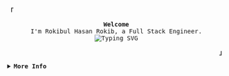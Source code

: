 <div>
  <p align="left">
    <strong><samp>「</samp></strong>
  </p>

  <p align="center">
    <samp>
      <b>Welcome</b>
      <br />
      I'm Rokibul Hasan Rokib, a Full Stack Engineer.
      <br />
      <img
        src="https://readme-typing-svg.demolab.com?font=Iosevka&size=16&pause=1000&color=9D7CD8&center=true&vCenter=true&width=435&lines=I+code+efficient+and+elegant+programs"
        alt="Typing SVG"
      />
    </samp>
  </p>

  <p align="right">
    <strong><samp>」</samp></strong>
  </p>

  <details align="left">
    <summary>
      <samp><b>More Info</b></samp>
    </summary>
    <br />
    <p align="center">
      <samp>
        [ <a href="">about me</a> •
        <a href="">projects</a> •
        <a href="https://www.linkedin.com/in/0xrokib/">contact</a> ]
      </samp>
    </p>
    <br />
    <div style="max-width: 800px; margin: 0 auto;">
      <table style="width: 100%; text-align: center;">
        <!-- First row with GitHub Stats and Streaks -->
        <tr>
          <td style="width: 50%; padding: 10px; vertical-align: top;">
            <a href="#github-stats">
              <img
                alt="GitHub Stats"
                src="https://github-readme-stats.vercel.app/api?username=0xRokib&count_private=true&show_icons=true&include_all_commits=true&hide_border=true&theme=tokyonight"
              />
            </a>
          </td>
          <td style="width: 50%; padding: 10px; vertical-align: top;">
            <a href="#streak-stats">
              <img
                alt="GitHub Streak"
                src="https://streak-stats.demolab.com/?user=0xRokib&hide_border=true&theme=tokyonight"
              />
            </a>
          </td>
        </tr>
        <!-- Second row with Top Languages -->
        <tr>
          <td colspan="2" style="padding: 10px;">
            <a href="#top-languages">
              <img
                alt="Top Languages"
                width="100%"
                style="display: block; margin: 0 auto;"
                src="https://github-readme-stats.vercel.app/api/top-langs/?username=0xRokib&hide_progress=true&layout=compact&hide_border=true&langs_count=6&theme=tokyonight"
              />
            </a>
          </td>
        </tr>
        <!-- Third row with Tech Stack -->
        <tr>
          <td colspan="2" style="padding: 10px;">
            <p><b>Tech Stack:</b></p>
            <p>
              <img src="https://img.shields.io/badge/JavaScript-FFF200?style=for-the-badge&logo=javascript&logoColor=black" alt="JavaScript" />
              <img src="https://img.shields.io/badge/TypeScript-3178C6?style=for-the-badge&logo=typescript&logoColor=white" alt="TypeScript" />
              <img src="https://img.shields.io/badge/Node.js-8CC84B?style=for-the-badge&logo=node.js&logoColor=white" alt="Node.js" />
              <img src="https://img.shields.io/badge/Express-000000?style=for-the-badge&logo=express&logoColor=white" alt="Express" />
              <img src="https://img.shields.io/badge/Python-3776AB?style=for-the-badge&logo=python&logoColor=white" alt="Python" />
              <img src="https://img.shields.io/badge/MongoDB-4EA94B?style=for-the-badge&logo=mongodb&logoColor=white" alt="MongoDB" />
              <img src="https://img.shields.io/badge/PostgreSQL-336791?style=for-the-badge&logo=postgresql&logoColor=white" alt="PostgreSQL" />
              <img src="https://img.shields.io/badge/SQL-4479A1?style=for-the-badge&logo=mysql&logoColor=white" alt="SQL" />
              <img src="https://img.shields.io/badge/Redis-D92C2C?style=for-the-badge&logo=redis&logoColor=white" alt="Redis" />
              <img src="https://img.shields.io/badge/Linux-FCC624?style=for-the-badge&logo=linux&logoColor=black" alt="Linux" />
              <img src="https://img.shields.io/badge/C-A8B9CC?style=for-the-badge&logo=c&logoColor=black" alt="C" />
              <img src="https://img.shields.io/badge/Next.js-000000?style=for-the-badge&logo=next.js&logoColor=white" alt="Next.js" />
              <img src="https://img.shields.io/badge/React-61DAFB?style=for-the-badge&logo=react&logoColor=black" alt="React" />
            </p>
          </td>
        </tr>
        <!-- Fourth row with LeetCode and HackerRank badges -->
        <tr>
          <td style="width: 50%; padding: 10px;">
            <a href="https://leetcode.com/u/0xRokib/">
              <img
                src="https://img.shields.io/badge/LeetCode-0xRokib-brightgreen?style=for-the-badge&logo=Leetcode"
                alt="Leetcode Profile"
              />
            </a>
          </td>
          <td style="width: 50%; padding: 10px;">
            <a href="https://www.hackerrank.com/0xRokib">
              <img
                src="https://img.shields.io/badge/HackerRank-0xRokib-brightgreen?style=for-the-badge&logo=hackerrank"
                alt="HackerRank Profile"
              />
            </a>
          </td>
        </tr>
      </table>
    </div>
  </details>
</div>
